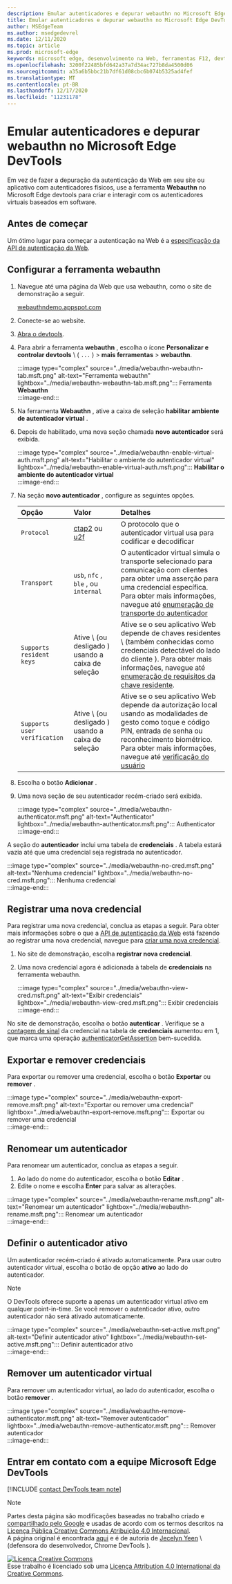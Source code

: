 ```yaml
---
description: Emular autenticadores e depurar webauthn no Microsoft Edge DevTools.
title: Emular autenticadores e depurar webauthn no Microsoft Edge DevTools
author: MSEdgeTeam
ms.author: msedgedevrel
ms.date: 12/11/2020
ms.topic: article
ms.prod: microsoft-edge
keywords: microsoft edge, desenvolvimento na Web, ferramentas F12, devtools
ms.openlocfilehash: 3200f22485bfd642a37a7d34ac727b8da4500d06
ms.sourcegitcommit: a35a6b5bbc21b7df61d08cbc6b074b5325ad4fef
ms.translationtype: MT
ms.contentlocale: pt-BR
ms.lasthandoff: 12/17/2020
ms.locfileid: "11231178"
---
```

# Emular autenticadores e depurar webauthn no Microsoft Edge DevTools  

Em vez de fazer a depuração da autenticação da Web em seu site ou aplicativo com autenticadores físicos, use a ferramenta **Webauthn** no Microsoft Edge devtools para criar e interagir com os autenticadores virtuais baseados em software.  

## Antes de começar  

Um ótimo lugar para começar a autenticação na Web é a [especificação da API de autenticação da Web][GithubW3cWebauthn].  

## Configurar a ferramenta webauthn  

1.  Navegue até uma página da Web que usa webauthn, como o site de demonstração a seguir.  
    
    [webauthndemo.appspot.com][AppspotWebauthndemo]  
    
1.  Conecte-se ao website.  
1.  [Abra o devtools][DevtoolsGuideChromiumOpen].  
1.  Para abrir a ferramenta **webauthn** , escolha o ícone **Personalizar e controlar devtools** \ ( `...` \) > **mais ferramentas**  >  **webauthn**.  
    
    :::image type="complex" source="../media/webauthn-webauthn-tab.msft.png" alt-text="Ferramenta webauthn" lightbox="../media/webauthn-webauthn-tab.msft.png":::
       Ferramenta **Webauthn**  
    :::image-end:::  
    
1.  Na ferramenta **Webauthn** , ative a caixa de seleção **habilitar ambiente de autenticador virtual** .  
1.  Depois de habilitado, uma nova seção chamada **novo autenticador** será exibida.  
    
    :::image type="complex" source="../media/webauthn-enable-virtual-auth.msft.png" alt-text="Habilitar o ambiente do autenticador virtual" lightbox="../media/webauthn-enable-virtual-auth.msft.png":::
        **Habilitar o ambiente do autenticador virtual**  
    :::image-end:::  
    
1.  Na seção **novo autenticador** , configure as seguintes opções.  
    
    | Opção | Valor | Detalhes |  
    |:--- |:--- |:--- |  
    | `Protocol` | [ctap2][FidoallianceSpecsV20Id20180227ClientToAuthenticatorProtocolHtml] ou [u2f][FidoallianceSpecsU2fV12Ps20170411OverviewHtml] | O protocolo que o autenticador virtual usa para codificar e decodificar |  
    | `Transport` |   `usb`, `nfc` , `ble` , ou `internal` | O autenticador virtual simula o transporte selecionado para comunicação com clientes para obter uma asserção para uma credencial específica.  Para obter mais informações, navegue até [enumeração de transporte do autenticador][GithubW3cWebauthnEnumTransport] |  
    |  `Supports resident keys` | Ative \ (ou desligado \) usando a caixa de seleção | Ative se o seu aplicativo Web depende de chaves residentes \ (também conhecidas como credenciais detectável do lado do cliente \).  Para obter mais informações, navegue até [enumeração de requisitos da chave residente][GithubW3cWebauthnEnumResidentkeyrequirement]. |  
    | `Supports user verification` | Ative \ (ou desligado \) usando a caixa de seleção | Ative se o seu aplicativo Web depende da autorização local usando as modalidades de gesto como toque e código PIN, entrada de senha ou reconhecimento biométrico.  Para obter mais informações, navegue até [verificação do usuário][GithubW3cWebauthnEnumUserverification] |  
    
1.  Escolha o botão **Adicionar** .  
1.  Uma nova seção de seu autenticador recém-criado será exibida.  
    
    :::image type="complex" source="../media/webauthn-authenticator.msft.png" alt-text="Authenticator" lightbox="../media/webauthn-authenticator.msft.png":::
       Authenticator  
    :::image-end:::  
    
A seção do **autenticador** inclui uma tabela de **credenciais** .  A tabela estará vazia até que uma credencial seja registrada no autenticador.  

:::image type="complex" source="../media/webauthn-no-cred.msft.png" alt-text="Nenhuma credencial" lightbox="../media/webauthn-no-cred.msft.png":::
   Nenhuma credencial  
:::image-end:::  

## Registrar uma nova credencial  

Para registrar uma nova credencial, conclua as etapas a seguir.  Para obter mais informações sobre o que a [API de autenticação da Web][GithubW3cWebauthn] está fazendo ao registrar uma nova credencial, navegue para [criar uma nova credencial][GithubW3cWebauthnSctnCreatecredential].  

1.  No site de demonstração, escolha **registrar nova credencial**.  
1.  Uma nova credencial agora é adicionada à tabela de **credenciais** na ferramenta webauthn.  
    
    :::image type="complex" source="../media/webauthn-view-cred.msft.png" alt-text="Exibir credenciais" lightbox="../media/webauthn-view-cred.msft.png":::
       Exibir credenciais  
    :::image-end:::  
    
No site de demonstração, escolha o botão **autenticar** .  Verifique se a [contagem de sinal][GithubW3cWebauthnSctnSignCounter] da credencial na tabela de **credenciais** aumentou em 1, que marca uma operação [authenticatorGetAssertion][GithubW3cWebauthnAuthenticatorgetassertion] bem-sucedida.  

## Exportar e remover credenciais  

Para exportar ou remover uma credencial, escolha o botão **Exportar** ou **remover** .  

:::image type="complex" source="../media/webauthn-export-remove.msft.png" alt-text="Exportar ou remover uma credencial" lightbox="../media/webauthn-export-remove.msft.png":::
   Exportar ou remover uma credencial  
:::image-end:::  

## Renomear um autenticador  

Para renomear um autenticador, conclua as etapas a seguir.  

1.  Ao lado do nome do autenticador, escolha o botão **Editar** .  
1.  Edite o nome e escolha **Enter** para salvar as alterações.  

:::image type="complex" source="../media/webauthn-rename.msft.png" alt-text="Renomear um autenticador" lightbox="../media/webauthn-rename.msft.png":::
   Renomear um autenticador  
:::image-end:::  

## Definir o autenticador ativo  

Um autenticador recém-criado é ativado automaticamente.  Para usar outro autenticador virtual, escolha o botão de opção **ativo** ao lado do autenticador.  

> [!NOTE]
> O DevTools oferece suporte a apenas um autenticador virtual ativo em qualquer point-in-time.  Se você remover o autenticador ativo, outro autenticador não será ativado automaticamente.  

:::image type="complex" source="../media/webauthn-set-active.msft.png" alt-text="Definir autenticador ativo" lightbox="../media/webauthn-set-active.msft.png":::
   Definir autenticador ativo  
:::image-end:::  

## Remover um autenticador virtual  

Para remover um autenticador virtual, ao lado do autenticador, escolha o botão **remover** .  

:::image type="complex" source="../media/webauthn-remove-authenticator.msft.png" alt-text="Remover autenticador" lightbox="../media/webauthn-remove-authenticator.msft.png":::
   Remover autenticador  
:::image-end:::  

## Entrar em contato com a equipe Microsoft Edge DevTools  

[!INCLUDE [contact DevTools team note](../includes/contact-devtools-team-note.md)]  

<!-- links -->  

[DevtoolsGuideChromiumOpen]: ../open/index.md "Abrir o Microsoft Edge DevTools | Documentos da Microsoft"  

[AppspotWebauthndemo]: https://webauthndemo.appspot.com "Demonstração webauthn | Appspot"  

[FidoallianceSpecsV20Id20180227ClientToAuthenticatorProtocolHtml]: https://fidoalliance.org/specs/fido-v2.0-id-20180227/fido-client-to-authenticator-protocol-v2.0-id-20180227.html "Protocolo de cliente para autenticador (CTAP) | Fido Alliance"  
[FidoallianceSpecsU2fV12Ps20170411OverviewHtml]: https://fidoalliance.org/specs/fido-u2f-v1.2-ps-20170411/fido-u2f-overview-v1.2-ps-20170411.html "Visão geral do 2º fator (U2F) universal | Fido Alliance"  

[GithubW3cWebauthn]: https://w3c.github.io/webauthn "Autenticação na Web: uma API para acessar as credenciais de chave pública nível 2 | GitHub"  
[GithubW3cWebauthnAuthenticatorgetassertion]: https://w3c.github.io/webauthn#authenticatorgetassertion "A operação authenticatorGetAssertion-autenticação da Web: uma API para acessar as credenciais de chave pública nível 2 | GitHub"  
[GithubW3cWebauthnEnumTransport]: https://w3c.github.io/webauthn#enum-transport "Enumeração de transporte autenticador (Enumeração AuthenticatorTransport)-autenticação da Web: uma API para acessar as credenciais de chave pública nível 2 | W3C"  
[GithubW3cWebauthnEnumResidentkeyrequirement]: https://w3c.github.io/webauthn#enum-residentKeyRequirement "Enumeração de requisito de chave residente (Enumeração ResidentKeyRequirement)-autenticação da Web: uma API para acessar o nível 2 das credenciais de chave pública | W3C"  
[GithubW3cWebauthnEnumUserverification]: https://w3c.github.io/webauthn#user-verification "Verificação do usuário – autenticação da Web: uma API para acessar as credenciais de chave pública nível 2 | W3C"  
[GithubW3cWebauthnSctnCreatecredential]: https://w3c.github.io/webauthn#sctn-createCredential "Criar um novo método Credential-PublicKeyCredential [[Create]] (Origin, Options, sameOriginWithAncestors)-autenticação da Web: uma API para acessar as credenciais de chave pública nível 2 | GitHub"  
[GithubW3cWebauthnSctnSignCounter]: https://w3c.github.io/webauthn/#sctn-sign-counter "Considerações do contador de assinatura-autenticação da Web: uma API para acessar as credenciais de chave pública nível 2 | GitHub"  

> [!NOTE]
> Partes desta página são modificações baseadas no trabalho criado e [compartilhado pelo Google][GoogleSitePolicies] e usadas de acordo com os termos descritos na [Licença Pública Creative Commons Atribuição 4.0 Internacional][CCA4IL].  
> A página original é encontrada [aqui](https://developers.google.com/web/tools/chrome-devtools/webauthn/index) e é de autoria de [Jecelyn Yeen][JecelynYeen] \ (defensora do desenvolvedor, Chrome DevTools \).  

[![Licença Creative Commons][CCby4Image]][CCA4IL]  
Esse trabalho é licenciado sob uma [Licença Attribution 4.0 International da Creative Commons][CCA4IL].  

[CCA4IL]: https://creativecommons.org/licenses/by/4.0  
[CCby4Image]: https://i.creativecommons.org/l/by/4.0/88x31.png  
[GoogleSitePolicies]: https://developers.google.com/terms/site-policies  
[JecelynYeen]: https://developers.google.com/web/resources/contributors/jecelynyeen  
